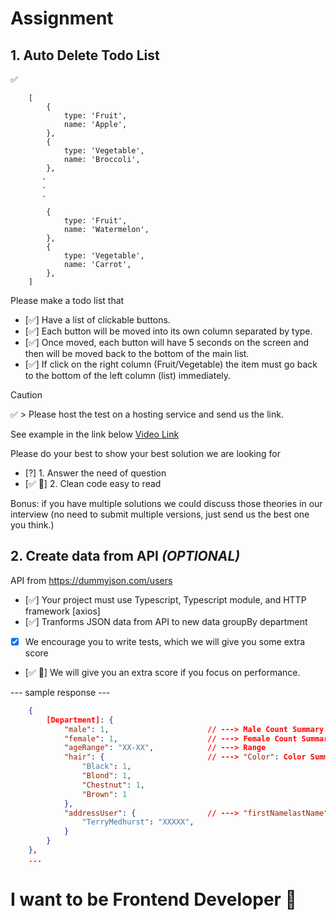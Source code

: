 # Assignment

## 1. Auto Delete Todo List
✅
```
    [
        {
            type: 'Fruit',
            name: 'Apple',
        },
        {
            type: 'Vegetable',
            name: 'Broccoli',
        },
       .
       .
       .
       
        {
            type: 'Fruit',
            name: 'Watermelon',
        },
        {
            type: 'Vegetable',
            name: 'Carrot',
        },
    ]
```

Please make a todo list that
- [✅]  Have a list of clickable buttons.  
- [✅]  Each button will be moved into its own column separated by type.
- [✅]  Once moved, each button will have 5 seconds on the screen and then will be moved back to the bottom of the main list.
- [✅]  If click on the right column (Fruit/Vegetable) the item must go back to the bottom of the left column (list) immediately.

> [!CAUTION]
 ✅ > Please host the test on a hosting service and send us the link.

See example in the link below
[Video Link](https://drive.google.com/file/d/170AYx0lOXs4DLyZiPGGIgmQpFhwTKNih/view?usp=sharing)

Please do your best to show your best solution
we are looking for
- [?] 1. Answer the need of question 
- [✅ 🥺] 2. Clean code easy to read 

Bonus: if you have multiple solutions we could discuss those theories in our interview (no need to submit multiple versions, just send us the best one you think.)

## 2. Create data from API *(OPTIONAL)*

API from <https://dummyjson.com/users>

- [✅] Your project must use Typescript, Typescript module, and HTTP framework [axios]
- [✅] Tranforms JSON data from API to new data groupBy department
- [X] We encourage you to write tests, which we will give you some extra score
- [✅ 🥺] We will give you an extra score if you focus on performance.

--- sample response ---

```json
    {
        [Department]: {
            "male": 1,                      // ---> Male Count Summary
            "female": 1,                    // ---> Female Count Summary
            "ageRange": "XX-XX",            // ---> Range
            "hair": {                       // ---> "Color": Color Summary
                "Black": 1,                
                "Blond": 1,
                "Chestnut": 1,
                "Brown": 1
            },
            "addressUser": {                // ---> "firstNamelastName": postalCode
                "TerryMedhurst": "XXXXX",
            }
        }
    }, 
    ...
```

# I want to be Frontend Developer 🥺